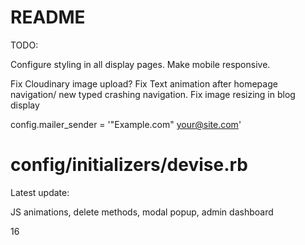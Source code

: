 # README

TODO:

Configure styling in all display pages.
Make mobile responsive.

Fix Cloudinary image upload? 
Fix Text animation after homepage navigation/ new typed crashing navigation.
Fix image resizing in blog display

config.mailer_sender = '"Example.com" <your@site.com>' 
# config/initializers/devise.rb



Latest update:

JS animations, delete methods, modal popup, admin dashboard



16
